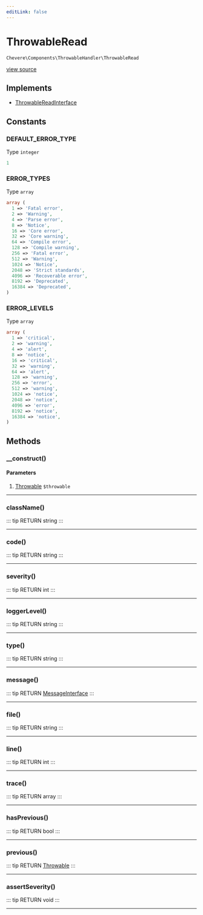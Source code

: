 ```yaml
---
editLink: false
---
```


# ThrowableRead

`Chevere\Components\ThrowableHandler\ThrowableRead`

[view source](https://github.com/chevere/chevere/blob/master/src/Chevere/Components/ThrowableHandler/ThrowableRead.php)

## Implements

- [ThrowableReadInterface](../../Interfaces/ThrowableHandler/ThrowableReadInterface.md)

## Constants

### DEFAULT_ERROR_TYPE

Type `integer`

```php
1
```

### ERROR_TYPES

Type `array`

```php
array (
  1 => 'Fatal error',
  2 => 'Warning',
  4 => 'Parse error',
  8 => 'Notice',
  16 => 'Core error',
  32 => 'Core warning',
  64 => 'Compile error',
  128 => 'Compile warning',
  256 => 'Fatal error',
  512 => 'Warning',
  1024 => 'Notice',
  2048 => 'Strict standards',
  4096 => 'Recoverable error',
  8192 => 'Deprecated',
  16384 => 'Deprecated',
)
```

### ERROR_LEVELS

Type `array`

```php
array (
  1 => 'critical',
  2 => 'warning',
  4 => 'alert',
  8 => 'notice',
  16 => 'critical',
  32 => 'warning',
  64 => 'alert',
  128 => 'warning',
  256 => 'error',
  512 => 'warning',
  1024 => 'notice',
  2048 => 'notice',
  4096 => 'error',
  8192 => 'notice',
  16384 => 'notice',
)
```

## Methods

### __construct()

#### Parameters

1. [Throwable](https://www.php.net/manual/class.throwable) `$throwable`

---

### className()

::: tip RETURN
string
:::

---

### code()

::: tip RETURN
string
:::

---

### severity()

::: tip RETURN
int
:::

---

### loggerLevel()

::: tip RETURN
string
:::

---

### type()

::: tip RETURN
string
:::

---

### message()

::: tip RETURN
[MessageInterface](../../Interfaces/Message/MessageInterface.md)
:::

---

### file()

::: tip RETURN
string
:::

---

### line()

::: tip RETURN
int
:::

---

### trace()

::: tip RETURN
array
:::

---

### hasPrevious()

::: tip RETURN
bool
:::

---

### previous()

::: tip RETURN
[Throwable](https://www.php.net/manual/class.throwable)
:::

---

### assertSeverity()

::: tip RETURN
void
:::

---
